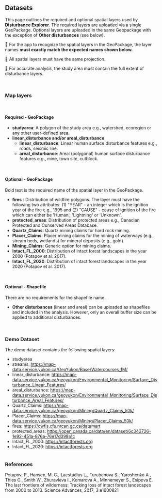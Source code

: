 ## Datasets
  
This page outlines the required and optional spatial layers used by **Disturbance Explorer**. The required layers are uploaded via a single GeoPackage. Optional layers are uploaded in the same Geopackage with the exception of **Other disturbances** (see below).

📌 For the app to recognize the spatial layers in the GeoPackage, the layer names **must exactly match the expected names shown below.** 

📌 All spatial layers must have the same projection. 

📌 For accurate analysis, the study area must contain the full extent of disturbance layers.

<br> 

### Map layers 
<br>

#### Required - GeoPackage

- **studyarea**: A polygon of the study area e.g., watershed, ecoregion or any other user-defined area.
- **linear_disturbance and/or areal_disturbance** 
  - **linear_disturbance**: Linear human surface disturbance features e.g., roads, seismic line. 
  - **areal_disturbance**: Areal (polygonal) human surface disturbance features e.g., mine, town site, cutblock. 
<br>

#### Optional - GeoPackage 

Bold text is the required name of the spatial layer in the GeoPackage.

- **fires** : Distribution of wildfire polygons. The layer must have the following two attributes: (1) "YEAR" - an integer  which is the ignition year of the fire e.g., 1995 and (2) "CAUSE" - cause of ignition of the fire which can either be 'Human', 'Lightning' or 'Unknown'.  
- **protected_areas**: Distribution of protected areas e.g., Canadian Protected and Conserved Areas Database. 
- **Quartz_Claims**: Quartz mining claims for hard rock mining. 
- **Placer_Claims**: Placer mining claims for the mining of waterways (e.g., stream beds, wetlands) for mineral deposits (e.g., gold).
- **Mining_Claims**: Generic option for mining claims.
- **Intact_FL_2000**: Distribution of intact forest landscapes in the year 2000 (Potapov et al. 2017).
- **Intact_FL_2020**: Distribution of intact forest landscapes in the year 2020 (Potapov et al. 2017).
<br>

#### Optional - Shapefile

There are no requirements for the shapefile name.

- **Other disturbances** (linear and areal) can be uploaded as shapefiles and included in the analysis. However, only an overall buffer size can be applied to additional disturbances.
<br>

### Demo Dataset

The demo dataset contains the following spatial layers: 

- studyarea 
- streams: https://map-data.service.yukon.ca/GeoYukon/Base/Watercourses_1M/
- linear_disturbance: https://map-data.service.yukon.ca/geoyukon/Environmental_Monitoring/Surface_Disturbance_Linear_Features/
- areal_disturbance: https://map-data.service.yukon.ca/geoyukon/Environmental_Monitoring/Surface_Disturbance_Areal_Features/
- Quartz_Claims: https://map-data.service.yukon.ca/geoyukon/Mining/Quartz_Claims_50k/
- Placer_Claims: https://map-data.service.yukon.ca/geoyukon/Mining/Placer_Claims_50k/
- fires: https://cwfis.cfs.nrcan.gc.ca/datamart
- protected_areas: https://open.canada.ca/data/en/dataset/6c343726-1e92-451a-876a-76e17d398a1c
- Intact_FL_2000: https://intactforests.org
- Intact_FL_2020:  https://intactforests.org
<br><br>

### References

Potapov, P., Hansen, M. C., Laestadius L., Turubanova S., Yaroshenko A., Thies C., Smith W., Zhuravleva I., Komarova A., Minnemeyer S., Esipova E. The last frontiers of wilderness: Tracking loss of intact forest landscapes from 2000 to 2013. Science Advances, 2017; 3:e1600821
